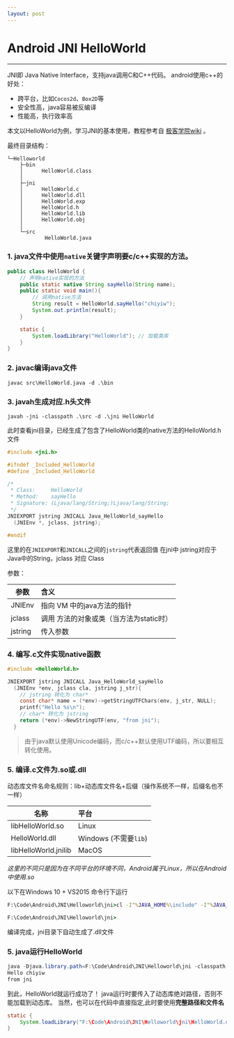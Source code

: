 ```yaml
---
layout: post
---
```


# Android JNI HelloWorld

---

JNI即 Java Native Interface，支持java调用C和C++代码。
android使用c++的好处：

* 跨平台，比如`Cocos2d`、`Box2D`等
* 安全性高，java容易被反编译
* 性能高，执行效率高


本文以HelloWorld为例，学习JNI的基本使用，教程参考自 [极客学院wiki][1] 。

最终目录结构：

```
└─Helloworld
    ├─bin
    │      HelloWorld.class
    │
    ├─jni
    │      HelloWorld.c
    │      HelloWorld.dll
    │      HelloWorld.exp
    │      HelloWorld.h
    │      HelloWorld.lib
    │      HelloWorld.obj
    │
    └─src
            HelloWorld.java
```

### 1. java文件中使用`native`关键字声明要c/c++实现的方法。

```java
public class HelloWorld {
    // 声明native实现的方法
    public static native String sayHello(String name);
    public static void main(){
        // 调用native方法
        String result = HelloWorld.sayHello("chiyiw");
        System.out.println(result);
    }

    static {
        System.loadLibrary("HelloWorld"); // 加载类库
    }
}
```

### 2. javac编译java文件

```
javac src\HelloWorld.java -d .\bin
```

### 3. javah生成对应.h头文件

```
javah -jni -classpath .\src -d .\jni HelloWorld
```

此时查看jni目录，已经生成了包含了HelloWorld类的native方法的HelloWorld.h文件

```c
#include <jni.h>

#ifndef _Included_HelloWorld
#define _Included_HelloWorld

/*
 * Class:     HelloWorld
 * Method:    sayHello
 * Signature: (Ljava/lang/String;)Ljava/lang/String;
 */
JNIEXPORT jstring JNICALL Java_HelloWorld_sayHello
  (JNIEnv *, jclass, jstring);

#endif
```

这里的在`JNIEXPORT`和`JNICALL`之间的`jstring`代表返回值
在jni中 jstring对应于Java中的String，jclass 对应 Class

参数：

| 参数 | 含义 |
| --- | :--- |
| JNIEnv | 指向 VM 中的java方法的指针
| jclass | 调用 方法的对象或类（当方法为static时） |
| jstring | 传入参数 |

### 4. 编写.c文件实现native函数

```c
#include <HelloWorld.h>

JNIEXPORT jstring JNICALL Java_HelloWorld_sayHello
  (JNIEnv *env, jclass cla, jstring j_str){
    // jstring 转化为 char*
    const char* name = (*env)->getStringUTFChars(env, j_str, NULL);
    printf("Hello %s\n");
    // char* 转化为 jstring
    return (*env)->NewStringUTF(env, "from jni");
  }
```

> 由于java默认使用Unicode编码，而c/c++默认使用UTF编码，所以要相互转化使用。

### 5. 编译.c文件为.so或.dll

动态库文件名命名规则：lib+动态库文件名+后缀（操作系统不一样，后缀名也不一样）

| 名称 | 平台 |
| ---- | :--- |
| libHelloWorld.so |    Linux |
| HelloWorld.dll |      Windows (不需要`lib`) |
| libHelloWorld.jnilib |   MacOS |


*这里的不同只是因为在不同平台的环境不同，Android属于Linux，所以在Android中使用.so*

以下在Windows 10 + VS2015 命令行下运行

```cmd
F:\Code\Android\JNI\Helloworld\jni>cl -I"%JAVA_HOME%\include" -I"%JAVA_HOME%\include\win32" -LD HelloWorld.c -FeHelloWorld.dll

F:\Code\Android\JNI\Helloworld\jni>
```

编译完成，jni目录下自动生成了.dll文件

### 5. java运行HelloWorld

```java
java -Djava.library.path=F:\Code\Android\JNI\Helloworld\jni -classpath .\bin HelloWorld
Hello chiyiw
from jni
```

到此，HelloWorld就运行成功了！
java运行时要传入了动态库绝对路径，否则不能加载到动态库。
当然，也可以在代码中直接指定,此时要使用**完整路径和文件名**

```java
static {
    System.loadLibrary("F:\Code\Android\JNI\Helloworld\jni\HelloWorld.dll");
}
```

  [1]: http://wiki.jikexueyuan.com/project/jni-ndk-developer-guide/workflow.html
